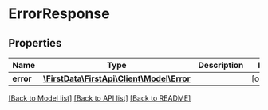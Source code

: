 # ErrorResponse

## Properties
Name | Type | Description | Notes
------------ | ------------- | ------------- | -------------
**error** | [**\FirstData\FirstApi\Client\Model\Error**](Error.md) |  | [optional] 

[[Back to Model list]](../README.md#documentation-for-models) [[Back to API list]](../README.md#documentation-for-api-endpoints) [[Back to README]](../README.md)


